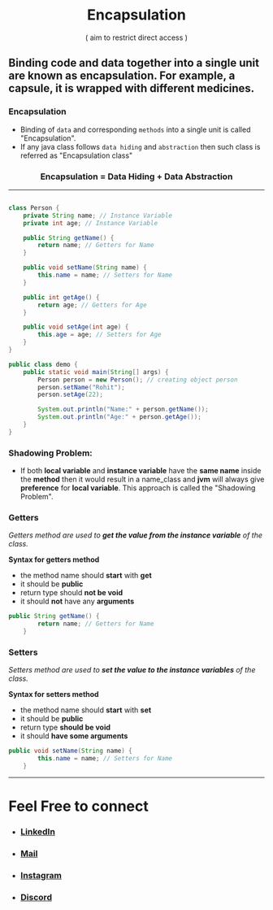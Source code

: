 <h1 align="center" > Encapsulation </h1>
<p align="center" > ( aim to restrict direct access ) </p>

## Binding code and data together into a single unit are known as encapsulation. For example, a capsule, it is wrapped with different medicines.

### Encapsulation
+ Binding of `data` and corresponding `methods` into a single unit is called "Encapsulation".
+ If any java class follows `data hiding` and `abstraction` then such class is referred as "Encapsulation class"

<h3 align="center" > Encapsulation = Data Hiding + Data Abstraction </h3> 

---
```java

class Person {
    private String name; // Instance Variable
    private int age; // Instance Variable

    public String getName() {
        return name; // Getters for Name
    }

    public void setName(String name) {
        this.name = name; // Setters for Name
    }

    public int getAge() {
        return age; // Getters for Age
    }

    public void setAge(int age) {
        this.age = age; // Setters for Age
    }
}

public class demo {
    public static void main(String[] args) {
        Person person = new Person(); // creating object person
        person.setName("Rohit");
        person.setAge(22);

        System.out.println("Name:" + person.getName());
        System.out.println("Age:" + person.getAge());
    }
}

```

### Shadowing Problem:
+ If both __local variable__ and __instance variable__ have the __same name__ inside the __method__ then it would result in a name_class and __jvm__ will always give __preference__ for __local variable__. This approach is called the "Shadowing Problem".

### Getters
*Getters method are used to __get the value from the instance variable__ of the class.*

__Syntax for getters method__
+ the method name should __start__ with __get__
+ it should be __public__
+ return type should __not be void__
+ it should __not__ have any __arguments__

```java
public String getName() {
        return name; // Getters for Name
    }
```

### Setters
*Setters method are used to __set the value to the instance variables__ of the class.*

__Syntax for setters method__
+ the method name should __start__ with __set__
+ it should be __public__
+ return type __should be void__
+ it should __have some arguments__

```java
public void setName(String name) {
        this.name = name; // Setters for Name
    }
```
***

# Feel Free to connect
+ ### [LinkedIn](https://www.linkedin.com/in/saurabhbahadur) 
+ ### [Mail](mailto:singhsaurabhbahadur@gmail.com)
+ ### [Instagram](https://www.instagram.com/saurabhbahadur_)
+ ### [Discord](https://discord.gg/aQR27Bg7de)


